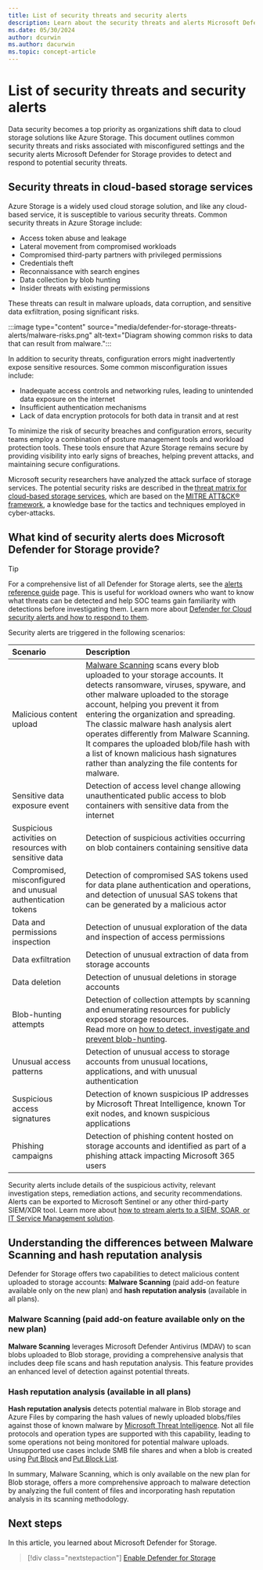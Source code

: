 ```yaml
---
title: List of security threats and security alerts 
description: Learn about the security threats and alerts Microsoft Defender for Storage provides to detect and respond to potential security risks.
ms.date: 05/30/2024
author: dcurwin
ms.author: dacurwin
ms.topic: concept-article
---
```


# List of security threats and security alerts

Data security becomes a top priority as organizations shift data to cloud storage solutions like Azure Storage. This document outlines common security threats and risks associated with misconfigured settings and the security alerts Microsoft Defender for Storage provides to detect and respond to potential security threats.

## Security threats in cloud-based storage services

Azure Storage is a widely used cloud storage solution, and like any cloud-based service, it is susceptible to various security threats. Common security threats in Azure Storage include:

- Access token abuse and leakage
- Lateral movement from compromised workloads
- Compromised third-party partners with privileged permissions
- Credentials theft
- Reconnaissance with search engines
- Data collection by blob hunting
- Insider threats with existing permissions

These threats can result in malware uploads, data corruption, and sensitive data exfiltration, posing significant risks.

:::image type="content" source="media/defender-for-storage-threats-alerts/malware-risks.png" alt-text="Diagram showing common risks to data that can result from malware.":::

In addition to security threats, configuration errors might inadvertently expose sensitive resources. Some common misconfiguration issues include:

- Inadequate access controls and networking rules, leading to unintended data exposure on the internet
- Insufficient authentication mechanisms
- Lack of data encryption protocols for both data in transit and at rest

To minimize the risk of security breaches and configuration errors, security teams employ a combination of posture management tools and workload protection tools. These tools ensure that Azure Storage remains secure by providing visibility into early signs of breaches, helping prevent attacks, and maintaining secure configurations.

Microsoft security researchers have analyzed the attack surface of storage services. The potential security risks are described in the [threat matrix for cloud-based storage services](https://www.microsoft.com/security/blog/2021/04/08/threat-matrix-for-storage/), which are based on the [MITRE ATT&CK® framework](https://attack.mitre.org/techniques/enterprise/), a knowledge base for the tactics and techniques employed in cyber-attacks.

## What kind of security alerts does Microsoft Defender for Storage provide?

> [!TIP]
> For a comprehensive list of all Defender for Storage alerts, see the [alerts reference guide](alerts-reference.md#alerts-for-azure-storage) page. This is useful for workload owners who want to know what threats can be detected and help SOC teams gain familiarity with detections before investigating them. Learn more about [Defender for Cloud security alerts and how to respond to them](managing-and-responding-alerts.yml).

Security alerts are triggered in the following scenarios:

| Scenario | Description |
|:--- |:--- |
| Malicious content upload | [Malware Scanning](defender-for-storage-malware-scan.md) scans every blob uploaded to your storage accounts. It detects ransomware, viruses, spyware, and other malware uploaded to the storage account, helping you prevent it from entering the organization and spreading. The classic malware hash analysis alert operates differently from Malware Scanning. It compares the uploaded blob/file hash with a list of known malicious hash signatures rather than analyzing the file contents for malware. |
| Sensitive data exposure event | Detection of access level change allowing unauthenticated public access to blob containers with sensitive data from the internet |
| Suspicious activities on resources with sensitive data | Detection of suspicious activities occurring on blob containers containing sensitive data |
| Compromised, misconfigured and unusual authentication tokens | Detection of compromised SAS tokens used for data plane authentication and operations, and detection of unusual SAS tokens that can be generated by a malicious actor |
| Data and permissions inspection | Detection of unusual exploration of the data and inspection of access permissions |
| Data exfiltration | Detection of unusual extraction of data from storage accounts |
| Data deletion | Detection of unusual deletions in storage accounts |
| Blob-hunting attempts | Detection of collection attempts by scanning and enumerating resources for publicly exposed storage resources.<br>Read more on [how to detect, investigate and prevent blob-hunting](https://techcommunity.microsoft.com/t5/microsoft-defender-for-cloud/protect-your-storage-resources-against-blob-hunting/ba-p/3735238). |
| Unusual access patterns | Detection of unusual access to storage accounts from unusual locations, applications, and with unusual authentication |
| Suspicious access signatures | Detection of known suspicious IP addresses by Microsoft Threat Intelligence, known Tor exit nodes, and known suspicious applications |
| Phishing campaigns | Detection of phishing content hosted on storage accounts and identified as part of a phishing attack impacting Microsoft 365 users |

Security alerts include details of the suspicious activity, relevant investigation steps, remediation actions, and security recommendations. Alerts can be exported to Microsoft Sentinel or any other third-party SIEM/XDR tool. Learn more about [how to stream alerts to a SIEM, SOAR, or IT Service Management solution](export-to-siem.md).

## Understanding the differences between Malware Scanning and hash reputation analysis  

Defender for Storage offers two capabilities to detect malicious content uploaded to storage accounts: **Malware Scanning** (paid add-on feature available only on the new plan) and **hash reputation analysis** (available in all plans).

### Malware Scanning (paid add-on feature available only on the new plan)

**Malware Scanning** leverages Microsoft Defender Antivirus (MDAV) to scan blobs uploaded to Blob storage, providing a comprehensive analysis that includes deep file scans and hash reputation analysis. This feature provides an enhanced level of detection against potential threats.

### Hash reputation analysis (available in all plans)

**Hash reputation analysis** detects potential malware in Blob storage and Azure Files by comparing the hash values of newly uploaded blobs/files against those of known malware by [Microsoft Threat Intelligence](https://go.microsoft.com/fwlink/?linkid=2128684). Not all file protocols and operation types are supported with this capability, leading to some operations not being monitored for potential malware uploads. Unsupported use cases include SMB file shares and when a blob is created using [Put Block](/rest/api/storageservices/put-block) and [Put Block List](/rest/api/storageservices/put-block-list).

In summary, Malware Scanning, which is only available on the new plan for Blob storage, offers a more comprehensive approach to malware detection by analyzing the full content of files and incorporating hash reputation analysis in its scanning methodology.

## Next steps

In this article, you learned about Microsoft Defender for Storage.

> [!div class="nextstepaction"]
> [Enable Defender for Storage](enable-enhanced-security.md)

